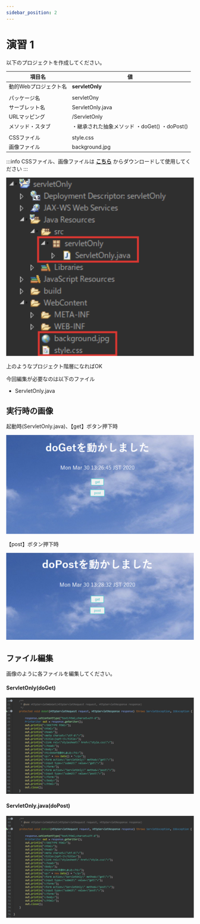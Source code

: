 ```yaml
---
sidebar_position: 2
---
```


# 演習 1

以下のプロジェクトを作成してください。

| 項目名 | 値 |
| --- | --- |
| 動的Webプロジェクト名 | **servletOnly** |
|||
| パッケージ名 | servletOny |
| サーブレット名 | ServletOnly.java |
| URLマッピング | /ServletOnly |
| メソッド・スタブ | ・継承された抽象メソッド ・doGet() ・doPost() |
|||
| CSSファイル | style.css |
| 画像ファイル | background.jpg |

:::info
CSSファイル、画像ファイルは **[こちら](./files/servletOnly.zip)** からダウンロードして使用してください
:::

![web](./Image/Image01.png)

上のようなプロジェクト階層になればOK

今回編集が必要なのは以下のファイル

- ServletOnly.java

## 実行時の画像

起動時(ServletOnly.java)、【get】ボタン押下時

![web](./Image/Image02.png)

【post】ボタン押下時

![web](./Image/Image03.png)

## ファイル編集

画像のように各ファイルを編集してください。

#### ServletOnly(doGet)

![web](./Image/Image04.png)

#### ServletOnly.java(doPost)

![web](./Image/Image05.png)

